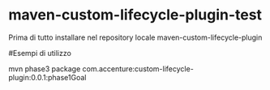 # maven-custom-lifecycle-plugin-test

Prima di tutto installare nel repository locale maven-custom-lifecycle-plugin

#Esempi di utilizzo

mvn phase3 package com.accenture:custom-lifecycle-plugin:0.0.1:phase1Goal
